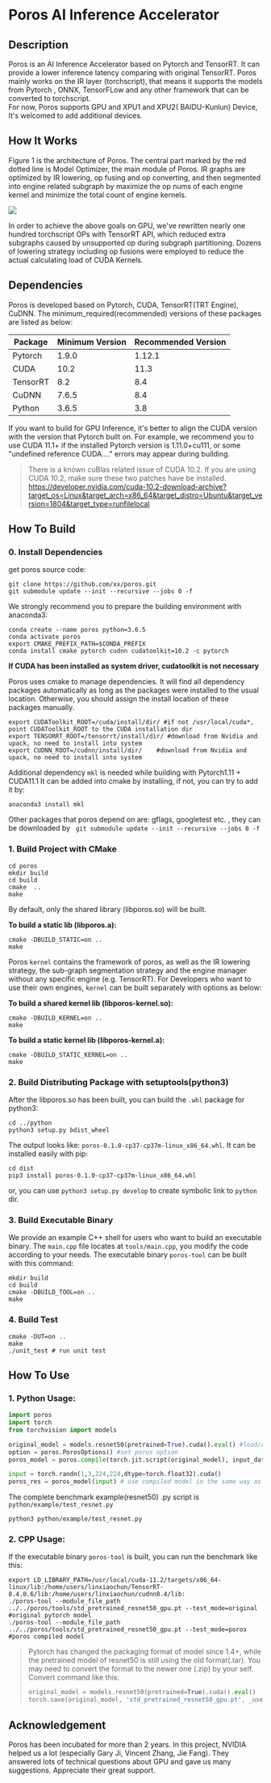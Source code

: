 # Poros AI Inference Accelerator

## Description

Poros is an AI Inference Accelerator based on Pytorch and TensorRT. It can provide a lower inference latency comparing
with original TensorRT. Poros mainly works on the IR layer (torchscript), that means it supports the models from Pytorch
, ONNX, TensorFLow and any other framework that can be converted to torchscript.  
For now, Poros supports GPU and XPU1 and XPU2(
BAIDU-Kunlun) Device, It's welcomed to add additional devices.

## How It Works

Figure 1 is the architecture of Poros. The central part marked by the red dotted line is Model Optimizer, the main
module of Poros. IR graphs are optimized by IR lowering, op fusing and op converting, and then segmented into engine
related subgraph by maximize the op nums of each engine kernel and minimize the total count of engine kernels.

![](docs/architecture_en.png)

In order to achieve the above goals on GPU, we've rewritten nearly one hundred torchscript OPs with TensorRT API, which
reduced extra subgraphs caused by unsupported op during subgraph partitioning. Dozens of lowering strategy including op
fusions were employed to reduce the actual calculating load of CUDA Kernels.

## Dependencies

Poros is developed based on Pytorch, CUDA, TensorRT(TRT Engine), CuDNN. The minimum_required(recommended) versions of
these packages are listed as below:

| Package  | Minimum Version | Recommended Version |
|----------|-----------------|---------------------|
| Pytorch  | 1.9.0           | 1.12.1              |
| CUDA     | 10.2            | 11.3                |
| TensorRT | 8.2             | 8.4                 |
| CuDNN    | 7.6.5           | 8.4                 |
| Python   | 3.6.5           | 3.8                 |

If you want to build for GPU Inference, it's better to align the CUDA version with the version that Pytorch built on.
For example, we recommend you to use CUDA 11.1+ if the installed Pytorch version is 1.11.0+cu111, or some "undefined
reference CUDA...." errors may appear during building.

> There is a known cuBlas related issue of CUDA 10.2. If you are using CUDA 10.2, make sure these two patches have be installed. 
> https://developer.nvidia.com/cuda-10.2-download-archive?target_os=Linux&target_arch=x86_64&target_distro=Ubuntu&target_version=1804&target_type=runfilelocal

## How To Build

### 0. Install Dependencies

get poros source code:

```shell
git clone https://github.com/xx/poros.git
git submodule update --init --recursive --jobs 0 -f
```

We strongly recommend you to prepare the building environment with anaconda3:

```shell
conda create --name poros python=3.6.5
conda activate poros
export CMAKE_PREFIX_PATH=$CONDA_PREFIX
conda install cmake pytorch cudnn cudatoolkit=10.2 -c pytorch
```
**If CUDA has been installed as system driver, cudatoolkit is not necessary**


Poros uses cmake to manage dependencies. It will find all dependency packages automatically as long as the packages were
installed to the usual location. Otherwise, you should assign the install location of these packages manually.

```shell
export CUDAToolkit_ROOT=/cuda/install/dir/ #if not /usr/local/cuda*, point CUDAToolkit_ROOT to the CUDA installation dir
export TENSORRT_ROOT=/tensorrt/install/dir/ #download from Nvidia and upack, no need to install into system
export CUDNN_ROOT=/cudnn/install/dir/    #download from Nvidia and upack, no need to install into system
```

Additional dependency `mkl` is needed while building with Pytorch1.11 + CUDA11.1
It can be added into cmake by installing, if not, you can try to add it by:
```shell
anaconda3 install mkl
```

Other packages that poros depend on are: gflags, googletest etc. , they can be downloaded
by ` git submodule update --init --recursive --jobs 0 -f`

### 1. Build Project with CMake

```shell
cd poros
mkdir build
cd build
cmake  ..
make 
```

By default, only the shared library (libporos.so) will be built.

**To build a static lib (libporos.a):**

```shell
cmake -DBUILD_STATIC=on ..
make 
```

Poros `kernel` contains the framework of poros, as well as the IR lowering strategy, the sub-graph segmentation strategy
and the engine manager without any specific engine (e.g. TensorRT). For Developers who want to use their own
engines, `kernel` can be built separately with options as below:

**To build a shared kernel lib (libporos-kernel.so):**

```shell
cmake -DBUILD_KERNEL=on ..
make 
```

**To build a static kernel lib (libporos-kernel.a):**

```shell
cmake -DBUILD_STATIC_KERNEL=on ..
make 
```

### 2. Build Distributing Package with setuptools(python3)

After the libporos.so has been built, you can build the `.whl` package for python3:

```shell
cd ../python
python3 setup.py bdist_wheel
```

The output looks like: `poros-0.1.0-cp37-cp37m-linux_x86_64.whl`. It can be installed easily with pip:

```shell
cd dist
pip3 install poros-0.1.0-cp37-cp37m-linux_x86_64.whl
```
or, you can use `python3 setup.py develop` to create symbolic link to `python` dir.

### 3. Build Executable Binary

We provide an example C++ shell for users who want to build an executable binary. The `main.cpp` file locates
at `tools/main.cpp`, you modify the code according to your needs. The executable binary `poros-tool` can be built with
this command:

```shell
mkdir build
cd build
cmake -DBUILD_TOOL=on ..
make 
```

### 4. Build Test
```shell
cmake -DUT=on ..
make 
./unit_test # run unit test
```


## How To Use

### 1. Python Usage:

```python
import poros
import torch
from torchvision import models

original_model = models.resnet50(pretrained=True).cuda().eval() #load/download pre-trained model
option = poros.PorosOptions() #set poros option
poros_model = poros.compile(torch.jit.script(original_model), input_datas, option) #build the model

input = torch.randn(1,3,224,224,dtype=torch.float32).cuda()
poros_res = poros_model(input) # use compiled model in the same way as the original model

```

The complete benchmark example(resnet50) .py script is `python/example/test_resnet.py`

```shell
python3 python/example/test_resnet.py
```

### 2. CPP Usage:

If the executable binary `poros-tool` is built, you can run the benchmark like this:

```shell
export LD_LIBRARY_PATH=/usr/local/cuda-11.2/targets/x86_64-linux/lib:/home/users/linxiaochun/TensorRT-8.4.0.6/lib:/home/users/linxiaochun/cudnn8.4/lib:
./poros-tool --module_file_path ../../poros/tools/std_pretrained_resnet50_gpu.pt --test_mode=original #original pytorch model
./poros-tool --module_file_path ../../poros/tools/std_pretrained_resnet50_gpu.pt --test_mode=poros #poros compiled model

```
> Pytorch has changed the packaging format of model since 1.4+, while the pretrained model of resnet50 is still using the old format(.tar).
> You may need to convert the format to the newer one (.zip) by your self. Convert command like this:
> ```python
> original_model = models.resnet50(pretrained=True).cuda().eval()
> torch.save(original_model, 'std_pretrained_resnet50_gpu.pt', _use_new_zipfile_serialization=False)
> ```

## Acknowledgement
Poros has been incubated for more than 2 years. In this project, NVIDIA helped us a lot (especially  Gary Ji, Vincent Zhang, Jie Fang). They answered lots of technical questions about GPU and gave us many suggestions. Appreciate their great support.
